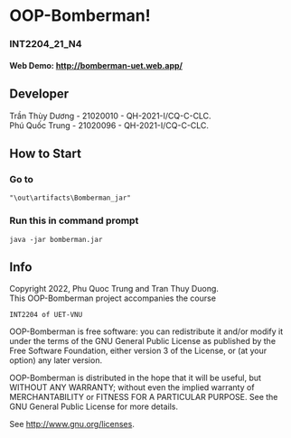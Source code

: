 # OOP-Bomberman! #
### INT2204_21_N4 ###
#### Web Demo: http://bomberman-uet.web.app/ ####

## Developer ##
Trần Thùy Dương - 21020010 - QH-2021-I/CQ-C-CLC. \
Phú Quốc Trung - 21020096 - QH-2021-I/CQ-C-CLC.

## How to Start ##

### Go to ###
```
"\out\artifacts\Bomberman_jar"
```

### Run this in command prompt ###
```
java -jar bomberman.jar
```
## Info ##
Copyright 2022, Phu Quoc Trung and Tran Thuy Duong.\
This OOP-Bomberman project accompanies the course
```
INT2204 of UET-VNU
```
OOP-Bomberman is free software: you can redistribute it and/or modify
it under the terms of the GNU General Public License as published by
the Free Software Foundation, either version 3 of the License, or
(at your option) any later version.

OOP-Bomberman is distributed in the hope that it will be useful,
but WITHOUT ANY WARRANTY; without even the implied warranty of
MERCHANTABILITY or FITNESS FOR A PARTICULAR PURPOSE.  See the
GNU General Public License for more details.

See http://www.gnu.org/licenses.